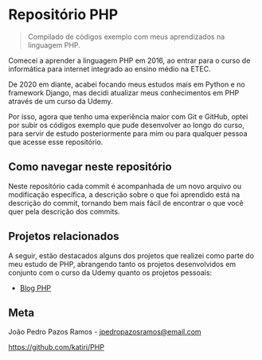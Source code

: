 # Repositório PHP
> Compilado de códigos exemplo com meus aprendizados na linguagem PHP.

Comecei a aprender a linguagem PHP em 2016, ao entrar para o curso de informática para internet integrado ao ensino médio na ETEC.

De 2020 em diante, acabei focando meus estudos mais em Python e no framework Django, mas decidi atualizar meus conhecimentos em PHP através de um curso da Udemy.

Por isso, agora que tenho uma experiência maior com Git e GitHub, optei por subir os códigos exemplo que pude desenvolver ao longo do curso, para servir de estudo posteriormente para mim ou para qualquer pessoa que acesse esse repositório.

## Como navegar neste repositório
Neste repositório cada commit é acompanhada de um novo arquivo ou modificação específica, a descrição sobre o que foi aprendido está na descrição do commit, tornando bem mais fácil de encontrar o que você quer pela descrição dos commits.

## Projetos relacionados
A seguir, estão destacados alguns dos projetos que realizei como parte do meu estudo de PHP, abrangendo tanto os projetos desenvolvidos em conjunto com o curso da Udemy quanto os projetos pessoais:

- [Blog PHP](https://github.com/katiri/BlogPHP)

## Meta
João Pedro Pazos Ramos - <jpedropazosramos@email.com>

<https://github.com/katiri/PHP>